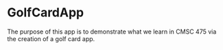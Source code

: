 # GolfCardApp
The purpose of this app is to demonstrate what we learn in CMSC 475 via the creation of a golf card app. 
